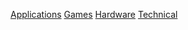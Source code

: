[Applications](Applications/index.html)
[Games](Games/index.html)
[Hardware](Hardware/index.html)
[Technical](Technical/index.html)
